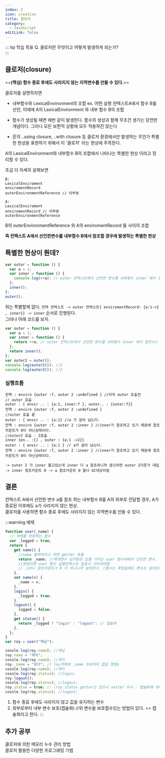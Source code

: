 ```yaml
---
index: 2
icon: creative
title: 클로저
category:
  - JavaScript
editLink: false
---
```


::: tip 학습 목표
Q. 클로저란 무엇이고 어떻게 발생하게 되는가?  
:::

## 클로저(closure)

==**(핵심) 함수 종료 후에도 사라지지 않는 지역변수를 만들 수 있다.**==

클로저를 설명하자면

- 내부함수와 LexicalEnvironment의 조합
  ex. 어떤 실행 컨텍스트A에서 함수 B를 선언, 이때에 A의 LexicalEnvironment 와 내부 함수 B의 조합

- 함수가 생성될 때면 매번 같이 발생한다. 함수의 생성과 함께 무조건 생기는 당연한 개념이다. 그러나 모든 보편적 상황에 모두 적용하진 않는다

- 흔히 ..using closure, ..with closure 등 클로저 환경에서만 발생하는 무언가 특별한 현상을 표현하기 위해서 이 '클로저' 라는 현상에 주목한다.

A의 LexicalEnvironment와 내부함수 B의 조합에서 나타나는 특별한 현상 이라고 정리할 수 있다.

조금 더 자세히 살펴보면

```
B:
LexicalEnviroment
enviromentRecord
outerEnvironmentReference // 이부분

A:
LexicalEnviroment
enviromentRecord // 이부분
outerEnvironmentReference
```

B의 outerEnvironmentReference 와 A의 enviromentRecord 둘 사이의 조합

**즉 컨텍스트 A에서 선언한변수를 내부함수 B에서 참조할 경우에 발생하는 특별한 현상**

## 특별한 현상이 뭔데?

```js
var outer = function () {
  var a = 1;
  var inner = function () {
    console.log(++a); // outer 컨텍스트에서 선언한 변수를 내부함수 inner 에서 참조(o)
  };
  inner();
};
outer();
```

위는 특별할께 없다.
`전역 컨텍스트 -> outer 컨텍스트{ enviromentRecord: {a:1->2 , inner}} -> inner` 순서로 진행된다.  
그러나 아래 코드를 보자.

```js
var outer = function () {
  var a = 1;
  var inner = function () {
    return ++a; // outer 컨텍스트에서 선언한 변수를 내부함수 inner 에서 참조(o)
  };
  return inner();
};
var outer2 = outer();
console.log(outer2()); //2
console.log(outer2()); //3
```

### 실행흐름

```
전역 : enviro {outer :f, outer 2 :undefined } //아직 outer 호출전
// outer 호출
outer : { envir .. : {a:1, inner:f }, outer.. : {outer:f}}
전역 : enviro {outer :f, outer 2 :undefined }
//outer 호출 끝
outer : { envir .. : {a:1} //a 가 살아 남는다.
전역 : enviro {outer :f, outer 2 :inner } //inner가 참조하고 있기 때문에 참조카운트가 0이 아닌상태이다.
//outer2 호출 - 2호출
inner {en.. :{] , outer : {a:1 ->2}}
outer : { envir .. : {a:1 } // a가 살아 남는다.
전역 : enviro {outer :f, outer 2 :inner } //inner가 참조하고 있기 때문에 참조카운트가 0이 아닌상태이다.

-> outer 2 가 inner 물고있는데 inner 다 a 참조하니까 끊으려면 outer 2다른거 대입
-> inner 참조카운트 0 -> a 참조카운트 0 둘다 GC대상이됨
```

## 결론

컨텍스트 A에서 선언한 변수 a를 참조 하는 내부함수 B를 A의 외부로 전달할 경우, A가 종료된 이후에도 a가 사라지지 않는 현상.  
클로저를 사용하면 함수 종료 후에도 사라지지 않는 지역변수를 만들 수 있다.

:::warning 예제

```javascript
function user(_name) {
  // 객체를 반환하는 함수
  var _logged = true;
  return {
    get name() {
      //name 출력하라고 하면 getter 호출
      return _name; //매개변수 넘겨받은 값을 가지는 user 함수내에서 선언한 변수,
      //원래라면 user 함수 실행컨텍스트 종료시 사라져야함
      // 그러나 참조카운트가 0 이 아니니까 살려진다. (함수는 죽었음에도 변수는 살아있다)
    },
    set name(v) {
      _name = v;
    },
    login() {
      _logged = true;
    },
    logout() {
      logged = false;
    },
    get statue() {
      return _logged ? "login" : "logout"; // 캡슐화
    },
  };
}
var roy = user("재남");

cosole.log(roy.name); //재남
roy.name = "제이";
cosole.log(roy.name); //제이
roy._name = "로이"; // loy객체에 _name 프로퍼티 없음 영향x
cosole.log(roy.name); //제이
cosole.log(roy.status); //login;
roy.logout();
cosole.log(roy.status); //logout;
roy.statue = true; // (roy.status getter는 있으나 setter 무시 - 캡슐화에 의해서
cosole.log(roy.status); //logout;
```

1. 함수 종료 후에도 사라지지 않고 값을 유지하는 변수
2. 외부로부터 내부 변수 보호(캡슐화) //위 변수들 보호할수있는 방법이 있다. => 캡슐화라고 한다.
   :::

## 추가 공부

클로저에 의한 메모리 누수 관리 방법  
클로저 활용한 다양한 프로그래밍 기법
